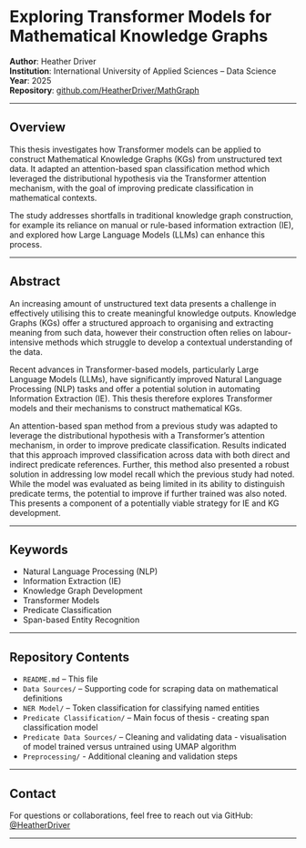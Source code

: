 # Exploring Transformer Models for Mathematical Knowledge Graphs

**Author**: Heather Driver  
**Institution**: International University of Applied Sciences – Data Science  
**Year**: 2025  
**Repository**: [github.com/HeatherDriver/MathGraph](https://github.com/HeatherDriver/MathGraph)

---

## Overview

This thesis investigates how Transformer models can be applied to construct Mathematical Knowledge Graphs (KGs) from unstructured text data. It adapted an attention-based span classification method which leveraged the distributional hypothesis via the Transformer attention mechanism, with the goal of improving predicate classification in mathematical contexts.

The study addresses shortfalls in traditional knowledge graph construction, for example its reliance on manual or rule-based information extraction (IE), and explored how Large Language Models (LLMs) can enhance this process.

---

## Abstract

An increasing amount of unstructured text data presents a challenge in effectively utilising this to create meaningful knowledge outputs. Knowledge Graphs (KGs) offer a structured approach to organising and extracting meaning from such data, however their construction often relies on labour-intensive methods which struggle to develop a contextual understanding of the data. 

Recent advances in Transformer-based models, particularly Large Language Models (LLMs), have significantly improved Natural Language Processing (NLP) tasks and offer a potential solution in automating Information Extraction (IE). This thesis therefore explores Transformer models and their mechanisms to construct mathematical KGs. 

An attention-based span method from a previous study was adapted to leverage the distributional hypothesis with a Transformer’s attention mechanism, in order to improve predicate classification. Results indicated that this approach improved classification across data with both direct and indirect predicate references. Further, this method also presented a robust solution in addressing low model recall which the previous study had noted. While the model was evaluated as being limited in its ability to distinguish predicate terms, the potential to improve if further trained was also noted. This presents a component of a potentially viable strategy for IE and KG development.

---

## Keywords

- Natural Language Processing (NLP)  
- Information Extraction (IE)  
- Knowledge Graph Development  
- Transformer Models  
- Predicate Classification  
- Span-based Entity Recognition  

---

## Repository Contents

- `README.md` – This file  
- `Data Sources/` – Supporting code for scraping data on mathematical definitions  
- `NER Model/` – Token classification for classifying named entities  
- `Predicate Classification/` – Main focus of thesis - creating span classification model
- `Predicate Data Sources/` – Cleaning and validating data - visualisation of model trained versus untrained using UMAP algorithm
- `Preprocessing/` - Additional cleaning and validation steps

---

## Contact

For questions or collaborations, feel free to reach out via GitHub: [@HeatherDriver](https://github.com/HeatherDriver)

---


